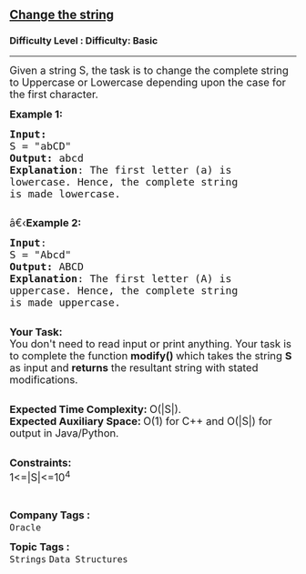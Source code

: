 <h2><a href="https://www.geeksforgeeks.org/problems/change-the-string3541/1?page=1&company=Oracle&sortBy=difficulty">Change the string</a></h2><h3>Difficulty Level : Difficulty: Basic</h3><hr><div class="problems_problem_content__Xm_eO"><p><span style="font-size:18px">Given a string S, the task is to change the complete string to Uppercase or Lowercase depending upon the case for the first character.</span></p>

<p><span style="font-size:18px"><strong>Example 1:</strong></span></p>

<pre><span style="font-size:18px"><strong>Input:</strong>
S = "abCD"
<strong>Output:</strong> abcd
<strong>Explanation</strong>: The first letter (a) is 
lowercase. Hence, the complete string
is made lowercase.
</span>
</pre>

<p><span style="font-size:18px">â€‹<strong>Example 2:</strong></span></p>

<pre><span style="font-size:18px"><strong>Input</strong>: 
S = "Abcd"
<strong>Output:</strong> ABCD
<strong>Explanation</strong>: The first letter (A) is
uppercase. Hence, the complete string
is made uppercase.</span></pre>

<p><br>
<span style="font-size:18px"><strong>Your Task:</strong><br>
You don't need to read input or print anything. Your task is to complete the function&nbsp;<strong>modify()&nbsp;</strong>which takes the string <strong>S</strong> as input and <strong>returns</strong> the resultant string with stated modifications.</span></p>

<p><br>
<span style="font-size:18px"><strong>Expected Time Complexity:&nbsp;</strong>O(|S|).<br>
<strong>Expected Auxiliary Space:&nbsp;</strong>O(1) for C++&nbsp;and O(|S|) for output in Java/Python.</span></p>

<p><br>
<span style="font-size:18px"><strong>Constraints:</strong><br>
1&lt;=|S|&lt;=10<sup>4</sup></span></p>

<p>&nbsp;</p>
</div><p><span style=font-size:18px><strong>Company Tags : </strong><br><code>Oracle</code>&nbsp;<br><p><span style=font-size:18px><strong>Topic Tags : </strong><br><code>Strings</code>&nbsp;<code>Data Structures</code>&nbsp;